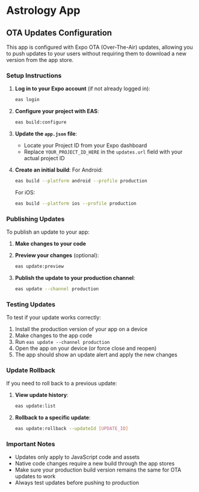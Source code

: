# Astrology App

## OTA Updates Configuration

This app is configured with Expo OTA (Over-The-Air) updates, allowing you to push updates to your users without requiring them to download a new version from the app store.

### Setup Instructions

1. **Log in to your Expo account** (if not already logged in):
   ```bash
   eas login
   ```

2. **Configure your project with EAS**:
   ```bash
   eas build:configure
   ```

3. **Update the `app.json` file**:
   - Locate your Project ID from your Expo dashboard
   - Replace `YOUR_PROJECT_ID_HERE` in the `updates.url` field with your actual project ID

4. **Create an initial build**:
   For Android:
   ```bash
   eas build --platform android --profile production
   ```
   
   For iOS:
   ```bash
   eas build --platform ios --profile production
   ```

### Publishing Updates

To publish an update to your app:

1. **Make changes to your code**

2. **Preview your changes** (optional):
   ```bash
   eas update:preview
   ```

3. **Publish the update to your production channel**:
   ```bash
   eas update --channel production
   ```

### Testing Updates

To test if your update works correctly:

1. Install the production version of your app on a device
2. Make changes to the app code
3. Run `eas update --channel production`
4. Open the app on your device (or force close and reopen)
5. The app should show an update alert and apply the new changes

### Update Rollback

If you need to roll back to a previous update:

1. **View update history**:
   ```bash
   eas update:list
   ```

2. **Rollback to a specific update**:
   ```bash
   eas update:rollback --updateId [UPDATE_ID]
   ```

### Important Notes

- Updates only apply to JavaScript code and assets
- Native code changes require a new build through the app stores
- Make sure your production build version remains the same for OTA updates to work
- Always test updates before pushing to production

